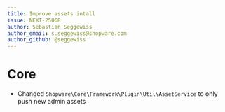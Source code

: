 ```yaml
---
title: Improve assets intall
issue: NEXT-25068
author: Sebastian Seggewiss
author_email: s.seggewiss@shopware.com
author_github: @seggewiss
---
```

# Core
* Changed `Shopware\Core\Framework\Plugin\Util\AssetService` to only push new admin assets
